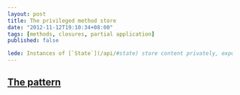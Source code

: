 ```yaml
---
layout: post
title: The privileged method store
date: "2012-11-12T19:10:34+08:00"
tags: [methods, closures, partial application]
published: false

lede: Instances of [`State`](/api/#state) store content privately, exposing it to privileged instance methods when necessary. To make these privileged methods heritable — namely for use by [`Transition`](/api/#transition) instances — `State` adheres to a pattern of partial application, where certain methods are written as factories that accept one or more private members and return a closure-wrapped function containing the method’s logic, which can then be instated as a property of a `State` (or `Transition`) instance.
---
```


## [The pattern](#the-pattern)

